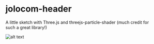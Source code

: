 # jolocom-header

A little sketch with Three.js and threejs-particle-shader (much credit for such a great library!)

![alt text](https://raw.githubusercontent.com/charleenfei/jolocom-header/screenshot.png)

